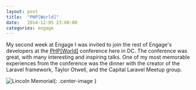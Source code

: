 ```yaml
---
layout: post
title:  "PHP[World]"
date:   2014-12-05 23:00:00
categories: engage
---
```


My second week at Engage I was invited to join the rest of Engage's developers at the [PHP[World]](http://world.phparch.com/) conference here in DC. The conference was great, with many interesting and inspiring talks. One of my most memorable experiences from the conference was the dinner with the creator of the Laravel framework, Taylor Otwell, and the Capital Laravel Meetup group.

![Lincoln Memorial]({{site.url}}/assets/phpworld.jpg){: .center-image }
